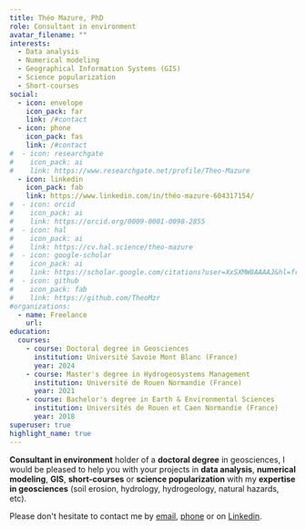 ```yaml
---
title: Théo Mazure, PhD
role: Consultant in environment
avatar_filename: ""
interests:
  - Data analysis
  - Numerical modeling
  - Geographical Information Systems (GIS)
  - Science popularization
  - Short-courses
social:
  - icon: envelope
    icon_pack: far
    link: /#contact
  - icon: phone
    icon_pack: fas
    link: /#contact    
#  - icon: researchgate
#    icon_pack: ai
#    link: https://www.researchgate.net/profile/Theo-Mazure
  - icon: linkedin
    icon_pack: fab
    link: https://www.linkedin.com/in/théo-mazure-604317154/
#  - icon: orcid
#    icon_pack: ai
#    link: https://orcid.org/0009-0001-0098-2855
#  - icon: hal
#    icon_pack: ai
#    link: https://cv.hal.science/theo-mazure
#  - icon: google-scholar
#    icon_pack: ai
#    link: https://scholar.google.com/citations?user=XxSXMW8AAAAJ&hl=fr
#  - icon: github
#    icon_pack: fab
#    link: https://github.com/TheoMzr
#organizations:
  - name: Freelance
    url:
education:
  courses:
    - course: Doctoral degree in Geosciences
      institution: Université Savoie Mont Blanc (France)
      year: 2024
    - course: Master's degree in Hydrogeosystems Management
      institution: Université de Rouen Normandie (France)
      year: 2021
    - course: Bachelor's degree in Earth & Environmental Sciences
      institution: Universités de Rouen et Caen Normandie (France)
      year: 2018
superuser: true
highlight_name: true
---
```

**Consultant in environment** holder of a **doctoral degree** in geosciences, I would be pleased to help you with your projects in **data analysis**, **numerical modeling**, **GIS**, **short-courses** or **science popularization** with my **expertise in geosciences** (soil erosion, hydrology, hydrogeology, natural hazards, etc).

Please don't hesitate to contact me by [email](/#contact), [phone](/#contact) or on [Linkedin](https://www.linkedin.com/in/th%C3%A9o-mzr-604317154/).
